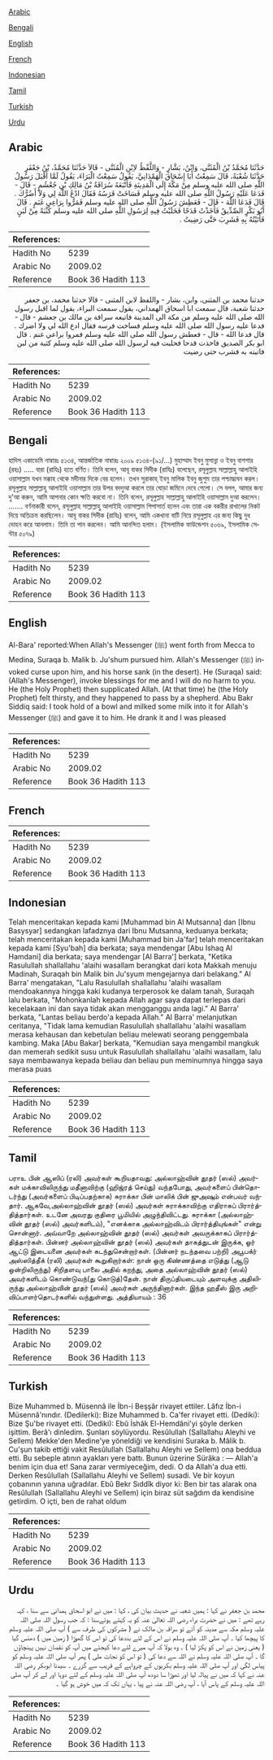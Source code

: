 [Arabic](#arabic)

[Bengali](#bengali)

[English](#english)

[French](#french)

[Indonesian](#indonesian)

[Tamil](#tamil)

[Turkish](#turkish)

[Urdu](#urdu)

## Arabic


<div dir="rtl" lang="ar" style={{fontSize:'larger',backgroundColor:'#f8f9fa',padding:20}}>
حَدَّثَنَا مُحَمَّدُ بْنُ الْمُثَنَّى، وَابْنُ، بَشَّارٍ - وَاللَّفْظُ لاِبْنِ الْمُثَنَّى - قَالاَ حَدَّثَنَا مُحَمَّدُ، بْنُ جَعْفَرٍ حَدَّثَنَا شُعْبَةُ، قَالَ سَمِعْتُ أَبَا إِسْحَاقَ الْهَمْدَانِيَّ، يَقُولُ سَمِعْتُ الْبَرَاءَ، يَقُولُ لَمَّا أَقْبَلَ رَسُولُ اللَّهِ صلى الله عليه وسلم مِنْ مَكَّةَ إِلَى الْمَدِينَةِ فَأَتْبَعَهُ سُرَاقَةُ بْنُ مَالِكِ بْنِ جُعْشُمٍ - قَالَ - فَدَعَا عَلَيْهِ رَسُولُ اللَّهِ صلى الله عليه وسلم فَسَاخَتْ فَرَسُهُ فَقَالَ ادْعُ اللَّهَ لِي وَلاَ أَضُرُّكَ ‏.‏ قَالَ فَدَعَا اللَّهَ - قَالَ - فَعَطِشَ رَسُولُ اللَّهِ صلى الله عليه وسلم فَمَرُّوا بِرَاعِي غَنَمٍ ‏.‏ قَالَ أَبُو بَكْرٍ الصِّدِّيقُ فَأَخَذْتُ قَدَحًا فَحَلَبْتُ فِيهِ لِرَسُولِ اللَّهِ صلى الله عليه وسلم كُثْبَةً مِنْ لَبَنٍ فَأَتَيْتُهُ بِهِ فَشَرِبَ حَتَّى رَضِيتُ ‏.‏
</div>
<div style={{backgroundColor:'#f8f9fa',padding:20, marginBottom: 10}}><table> <thead> <tr> <th>References:</th> <th></th> </tr> </thead> <tbody><tr><td>Hadith No</td><td>5239</td></tr><tr><td>Arabic No</td><td>2009.02</td></tr><tr><td>Reference</td><td>Book 36 Hadith 113</td></tr></tbody></table></div>


<div dir="rtl" lang="ar" style={{fontSize:'larger',backgroundColor:'#f8f9fa',padding:20}}>
حدثنا محمد بن المثنى، وابن، بشار - واللفظ لابن المثنى - قالا حدثنا محمد، بن جعفر حدثنا شعبة، قال سمعت ابا اسحاق الهمداني، يقول سمعت البراء، يقول لما اقبل رسول الله صلى الله عليه وسلم من مكة الى المدينة فاتبعه سراقة بن مالك بن جعشم - قال - فدعا عليه رسول الله صلى الله عليه وسلم فساخت فرسه فقال ادع الله لي ولا اضرك . قال فدعا الله - قال - فعطش رسول الله صلى الله عليه وسلم فمروا براعي غنم . قال ابو بكر الصديق فاخذت قدحا فحلبت فيه لرسول الله صلى الله عليه وسلم كثبة من لبن فاتيته به فشرب حتى رضيت
</div>
<div style={{backgroundColor:'#f8f9fa',padding:20, marginBottom: 10}}><table> <thead> <tr> <th>References:</th> <th></th> </tr> </thead> <tbody><tr><td>Hadith No</td><td>5239</td></tr><tr><td>Arabic No</td><td>2009.02</td></tr><tr><td>Reference</td><td>Book 36 Hadith 113</td></tr></tbody></table></div>

## Bengali


<div dir="ltr" lang="bn" style={{fontSize:'larger',backgroundColor:'#f8f9fa',padding:20}}>
হাদিস একাডেমি নাম্বারঃ ৫১৩৪, আন্তর্জাতিক নাম্বারঃ ২০০৯ ৫১৩৪-(৯১/...) মুহাম্মাদ ইবনু মুসান্না ও ইবনু বাশশার (রহঃ) ..... বারা (রাযিঃ) হতে বর্ণিত। তিনি বলেন, আবূ বাকর সিদীক (রাযিঃ) বলেছেন, রসূলুল্লাহ সাল্লাল্লাহু আলাইহি ওয়াসাল্লাম যখন মক্কাহ থেকে মদীনার দিকে বের হলেন। তখন সুরাকাহ্ ইবনু মালিক ইবনু জুশুম তার পশ্চাদ্ধাবন করল। রসূলুল্লাহ সাল্লাল্লাহু আলাইহি ওয়াসাল্লাম তার উপর বদদুআ করলে তার ঘোড়া জমিনে দেবে গেলো। সে বলল, আমার জন্য দু'আ করুন, আমি আপনার কোন ক্ষতি করবো না। তিনি বলেন, রসূলুল্লাহ সাল্লাল্লাহু আলাইহি ওয়াসাল্লাম দুআ করলেন। ....... বর্ণনাকারী বলেন, রসূলুল্লাহ সাল্লাল্লাহু আলাইহি ওয়াসাল্লাম পিপাসার্ত হলেন এবং তারা এক বকরীর রাখালের নিকট দিয়ে অতিক্রম করছিলেন। আবূ বাকর সিদীক (রাযিঃ) বলেন, আমি একখানা বাটি নিয়ে রসূলুল্লাহ এর জন্য কিছু দুধ দোহন করে আনলাম। তিনি তা পান করলেন। আমি আনন্দিত হলাম। (ইসলামিক ফাউন্ডেশন ৫০৬৯, ইসলামিক সেন্টার ৫০৭৯)
</div>
<div style={{backgroundColor:'#f8f9fa',padding:20, marginBottom: 10}}><table> <thead> <tr> <th>References:</th> <th></th> </tr> </thead> <tbody><tr><td>Hadith No</td><td>5239</td></tr><tr><td>Arabic No</td><td>2009.02</td></tr><tr><td>Reference</td><td>Book 36 Hadith 113</td></tr></tbody></table></div>

## English


<div dir="ltr" lang="en" style={{fontSize:'larger',backgroundColor:'#f8f9fa',padding:20}}>
Al-Bara' reported:When Allah's Messenger (ﷺ) went forth from Mecca to Medina, Suraqa b. Malik b. Ju'shum pursued him. Allah's Messenger (ﷺ) invoked curse upon him, and his horse sank (in the desert). He (Suraqa) said: (Allah's Messenger), invoke blessings for me and I will do no harm to you. He (the Holy Prophet) then supplicated Allah. (At that time) he (the Holy Prophet) felt thirsty, and they happened to pass by a shepherd. Abu Bakr Siddiq said: I took hold of a bowl and milked some milk into it for Allah's Messenger (ﷺ) and gave it to him. He drank it and I was pleased
</div>
<div style={{backgroundColor:'#f8f9fa',padding:20, marginBottom: 10}}><table> <thead> <tr> <th>References:</th> <th></th> </tr> </thead> <tbody><tr><td>Hadith No</td><td>5239</td></tr><tr><td>Arabic No</td><td>2009.02</td></tr><tr><td>Reference</td><td>Book 36 Hadith 113</td></tr></tbody></table></div>

## French


<div dir="ltr" lang="fr" style={{fontSize:'larger',backgroundColor:'#f8f9fa',padding:20}}>

</div>
<div style={{backgroundColor:'#f8f9fa',padding:20, marginBottom: 10}}><table> <thead> <tr> <th>References:</th> <th></th> </tr> </thead> <tbody><tr><td>Hadith No</td><td>5239</td></tr><tr><td>Arabic No</td><td>2009.02</td></tr><tr><td>Reference</td><td>Book 36 Hadith 113</td></tr></tbody></table></div>

## Indonesian


<div dir="ltr" lang="id" style={{fontSize:'larger',backgroundColor:'#f8f9fa',padding:20}}>
Telah menceritakan kepada kami [Muhammad bin Al Mutsanna] dan [Ibnu Basysyar] sedangkan lafadznya dari Ibnu Mutsanna, keduanya berkata; telah menceritakan kepada kami [Muhammad bin Ja'far] telah menceritakan kepada kami [Syu'bah] dia berkata; saya mendengar [Abu Ishaq Al Hamdani] dia berkata; saya mendengar [Al Barra'] berkata, "Ketika Rasulullah shallallahu 'alaihi wasallam berangkat dari kota Makkah menuju Madinah, Suraqah bin Malik bin Ju'syum mengejarnya dari belakang." Al Barra' mengatakan, "Lalu Rasulullah shallallahu 'alaihi wasallam mendoakannya hingga kaki kudanya terperosok ke dalam tanah, Suraqah lalu berkata, "Mohonkanlah kepada Allah agar saya dapat terlepas dari kecelakaan ini dan saya tidak akan mengganggu anda lagi." Al Barra' berkata, "Lantas beliau berdo'a kepada Allah." Al Barra' melanjutkan ceritanya, "Tidak lama kemudian Rasulullah shallallahu 'alaihi wasallam merasa kehausan dan kebetulan beliau melewati seorang penggembala kambing. Maka [Abu Bakar] berkata, "Kemudian saya mengambil mangkuk dan memerah sedikit susu untuk Rasulullah shallallahu 'alaihi wasallam, lalu saya membawanya kepada beliau dan beliau pun meminumnya hingga saya merasa puas
</div>
<div style={{backgroundColor:'#f8f9fa',padding:20, marginBottom: 10}}><table> <thead> <tr> <th>References:</th> <th></th> </tr> </thead> <tbody><tr><td>Hadith No</td><td>5239</td></tr><tr><td>Arabic No</td><td>2009.02</td></tr><tr><td>Reference</td><td>Book 36 Hadith 113</td></tr></tbody></table></div>

## Tamil


<div dir="ltr" lang="ta" style={{fontSize:'larger',backgroundColor:'#f8f9fa',padding:20}}>
பராஉ பின் ஆஸிப் (ரலி) அவர்கள் கூறியதாவது: அல்லாஹ்வின் தூதர் (ஸல்) அவர்கள் மக்காவிலிருந்து மதீனாவிற்கு (ஹிஜ்ரத் செய்து) வந்தபோது, அவர்களைப் பின்தொடர்ந்து (அவர்களைப் பிடிப்பதற்காக) சுராக்கா பின் மாலிக் பின் ஜுஅஷும் என்பவர் வந்தார். ஆகவே,அல்லாஹ்வின் தூதர் (ஸல்) அவர்கள் சுராக்காவிற்கு எதிராகப் பிரார்த்தித்தார்கள். உடனே அவரது குதிரை பூமியில் அழுந்திவிட்டது. சுராக்கா (அல்லாஹ்வின் தூதர் (ஸல்) அவர்களிடம்), "எனக்காக அல்லாஹ்விடம் பிரார்த்தியுங்கள்" என்று சொன்னார். அவ்வாறே அல்லாஹ்வின் தூதர் (ஸல்) அவர்கள் அவருக்காகப் பிரார்த்தித்தார்கள். பின்னர் அல்லாஹ்வின் தூதர் (ஸல்) அவர்கள் தாகத்துடன் இருக்க, ஓர் ஆட்டு இடையனை அவர்கள் கடந்துசென்றார்கள். (பின்னர் நடந்தவை பற்றி) அபூபக்ர் அஸ்ஸித்தீக் (ரலி) அவர்கள் கூறுகிறார்கள்: நான் ஒரு கிண்ணத்தை எடுத்து (ஆடு ஒன்றிலிருந்து) சிறிதளவு பாலை அதில் கறந்து, அதை அல்லாஹ்வின் தூதர் (ஸல்) அவர்களிடம் கொண்டுவந்(து கொடுத்)தேன். நான் திருப்தியடையும் அளவுக்கு அதிலிருந்து அல்லாஹ்வின் தூதர் (ஸல்) அவர்கள் அருந்தினார்கள். இந்த ஹதீஸ் இரு அறிவிப்பாளர்தொடர்களில் வந்துள்ளது. அத்தியாயம் : 36
</div>
<div style={{backgroundColor:'#f8f9fa',padding:20, marginBottom: 10}}><table> <thead> <tr> <th>References:</th> <th></th> </tr> </thead> <tbody><tr><td>Hadith No</td><td>5239</td></tr><tr><td>Arabic No</td><td>2009.02</td></tr><tr><td>Reference</td><td>Book 36 Hadith 113</td></tr></tbody></table></div>

## Turkish


<div dir="ltr" lang="tr" style={{fontSize:'larger',backgroundColor:'#f8f9fa',padding:20}}>
Bize Muhammed b. Müsennâ ile İbn-i Beşşâr rivayet ettiler. Lâfız İbn-i Müsennâ'nındır. (Dedilerki): Bize Muhammed b. Ca'fer rivayet etti. (Dediki): Bize Şu'be rivayet etti. (Dediki): Ebû İshâk El-Hemdâni'yi şöyle derken işittim. Berâ'ı dinledim. Şunları söylüyordu. Resûlullah (Sallallahu Aleyhi ve Sellem) Mekke'den Medine'ye yöneldiği ve kendisini Suraka b. Mâlik b. Cu'şun takib ettiği vakit Resûlullah (Sallallahu Aleyhi ve Sellem) ona beddua etti. Bu sebeple atının ayakları yere battı. Bunun üzerine Sürâka : — Allah'a benim için dua et! Sana zarar vermiyeceğim, dedi. O da Allah'a dua etti. Derken Resûlullah (Sallallahu Aleyhi ve Sellem) susadi. Ve bir koyun çobanının yanına uğradılar. Ebû Bekr Sıddîk diyor ki: Ben bir tas alarak ona Resûlullah (Sallallahu Aleyhi ve Sellem) için biraz süt sağdım da kendisine getirdim. O içti, ben de rahat oldum
</div>
<div style={{backgroundColor:'#f8f9fa',padding:20, marginBottom: 10}}><table> <thead> <tr> <th>References:</th> <th></th> </tr> </thead> <tbody><tr><td>Hadith No</td><td>5239</td></tr><tr><td>Arabic No</td><td>2009.02</td></tr><tr><td>Reference</td><td>Book 36 Hadith 113</td></tr></tbody></table></div>

## Urdu


<div dir="rtl" lang="ur" style={{fontSize:'larger',backgroundColor:'#f8f9fa',padding:20}}>
محمد بن جعفر نے کہا : ہمیں شعبہ نے حدیث بیان کی ، کہا : میں نے ابو اسحاق ہمدانی سے سنا ، کہہ رہے تھے : میں نے حضرت براء رضی اللہ تعالیٰ عنہ کو یہ کہتے ہوئےسنا : کہ جب رسول اللہ صلی اللہ علیہ وسلم مکہ سے مدینہ کو آئے تو سراقہ بن مالک نے ( مشرکوں کی طرف سے ) آپ صلی اللہ علیہ وسلم کا پیچھا کیا ۔ آپ صلی اللہ علیہ وسلم نے اس کے لئے بددعا کی تو اس کا گھوڑا ( زمین میں ) دھنس گیا ( یعنی زمین نے اس کو پکڑ لیا ) ۔ وہ بولا کہ آپ میرے لئے دعا کیجئے میں آپ کو نقصان نہیں پہنچاؤں گا ۔ آپ صلی اللہ علیہ وسلم نے اللہ سے دعا کی ( تو اس کو نجات ملی ) پھر آپ صلی اللہ علیہ وسلم کو پیاس لگی اور آپ صلی اللہ علیہ وسلم بکریوں کے چرواہے کے قریب سے گزرے ۔ سیدنا ابوبکر رضی اللہ عنہ نے کہا کہ میں نے پیالہ لیا اور تھوڑا سا دودھ آپ صلی اللہ علیہ وسلم کے لئے دوہا اور لے کر آپ صلی اللہ علیہ وسلم کے پاس آیا ، آپ رضی اللہ عنہ نے پیا ، یہاں تک کہ میں خوش ہو گیا ۔
</div>
<div style={{backgroundColor:'#f8f9fa',padding:20, marginBottom: 10}}><table> <thead> <tr> <th>References:</th> <th></th> </tr> </thead> <tbody><tr><td>Hadith No</td><td>5239</td></tr><tr><td>Arabic No</td><td>2009.02</td></tr><tr><td>Reference</td><td>Book 36 Hadith 113</td></tr></tbody></table></div>